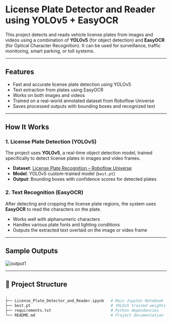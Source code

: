 # License Plate Detector and Reader using YOLOv5 + EasyOCR

This project detects and reads vehicle license plates from images and videos using a combination of **YOLOv5** (for object detection) and **EasyOCR** (for Optical Character Recognition). It can be used for surveillance, traffic monitoring, smart parking, or toll systems.

---

## Features

- Fast and accurate license plate detection using YOLOv5
- Text extraction from plates using EasyOCR
- Works on both images and videos
- Trained on a real-world annotated dataset from Roboflow Universe
- Saves processed outputs with bounding boxes and recognized text

---

## How It Works

### 1. License Plate Detection (YOLOv5)

The project uses **YOLOv5**, a real-time object detection model, trained specifically to detect license plates in images and video frames.

- **Dataset**: [License Plate Recognition – Roboflow Universe](https://universe.roboflow.com/yolov5-sg5le/license_plate_recognition-qslmk/dataset/6)
- **Model**: YOLOv5 custom-trained model (`best.pt`)
- **Output**: Bounding boxes with confidence scores for detected plates

### 2. Text Recognition (EasyOCR)

After detecting and cropping the license plate regions, the system uses **EasyOCR** to read the characters on the plate.

- Works well with alphanumeric characters
- Handles various plate fonts and lighting conditions
- Outputs the extracted text overlaid on the image or video frame

---
## Sample Outputs

![output1](https://github.com/user-attachments/assets/034468d8-5cfb-40ea-9407-fc50481c1b28)

---

## 📁 Project Structure

```bash
.
├── License_Plate_Detector_and_Reader.ipynb   # Main Jupyter Notebook
├── best.pt                                   # YOLOv5 trained weights 
├── requirements.txt                          # Python dependencies
└── README.md                                 # Project documentation
